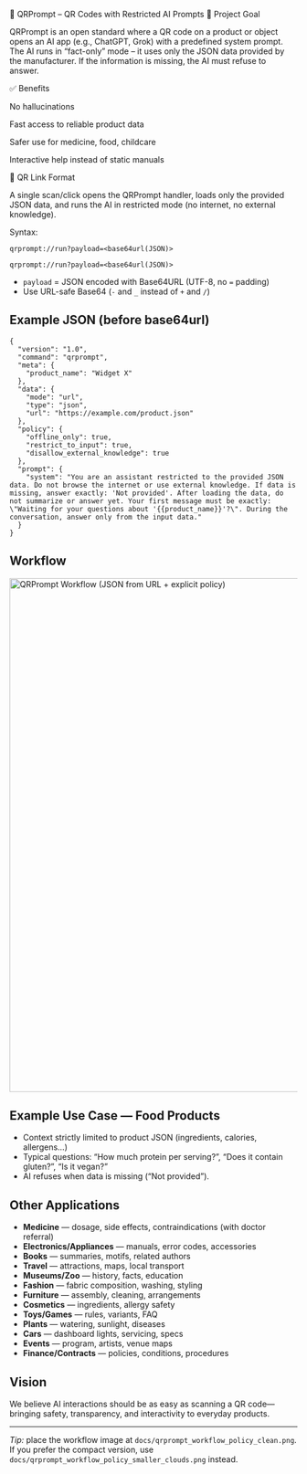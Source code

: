 📌 QRPrompt – QR Codes with Restricted AI Prompts
🎯 Project Goal

QRPrompt is an open standard where a QR code on a product or object opens an AI app (e.g., ChatGPT, Grok) with a predefined system prompt.
The AI runs in “fact-only” mode – it uses only the JSON data provided by the manufacturer.
If the information is missing, the AI must refuse to answer.

✅ Benefits

No hallucinations

Fast access to reliable product data

Safer use for medicine, food, childcare

Interactive help instead of static manuals

🔗 QR Link Format

A single scan/click opens the QRPrompt handler, loads only the provided JSON data, and runs the AI in restricted mode (no internet, no external knowledge).

Syntax:

<pre><code>qrprompt://run?payload=&lt;base64url(JSON)&gt;</code></pre>

<pre><code>qrprompt://run?payload=&lt;base64url(JSON)&gt;</code></pre>
<ul>
  <li><code>payload</code> = JSON encoded with Base64URL (UTF-8, no <code>=</code> padding)</li>
  <li>Use URL-safe Base64 (<code>-</code> and <code>_</code> instead of <code>+</code> and <code>/</code>)</li>
</ul>

<h2>Example JSON (before base64url)</h2>
<pre><code>{
  "version": "1.0",
  "command": "qrprompt",
  "meta": {
    "product_name": "Widget X"
  },
  "data": {
    "mode": "url",
    "type": "json",
    "url": "https://example.com/product.json"
  },
  "policy": {
    "offline_only": true,
    "restrict_to_input": true,
    "disallow_external_knowledge": true
  },
  "prompt": {
    "system": "You are an assistant restricted to the provided JSON data. Do not browse the internet or use external knowledge. If data is missing, answer exactly: 'Not provided'. After loading the data, do not summarize or answer yet. Your first message must be exactly: \"Waiting for your questions about '{{product_name}}'?\". During the conversation, answer only from the input data."
  }
}</code></pre>

<h2>Workflow</h2>
<p>
  <img src="./docs/qrprompt_workflow_policy_clean.png" alt="QRPrompt Workflow (JSON from URL + explicit policy)" width="900" />
</p>

<h2>Example Use Case — Food Products</h2>
<ul>
  <li>Context strictly limited to product JSON (ingredients, calories, allergens…)</li>
  <li>Typical questions: “How much protein per serving?”, “Does it contain gluten?”, “Is it vegan?”</li>
  <li>AI refuses when data is missing (“Not provided”).</li>
</ul>

<h2>Other Applications</h2>
<ul>
  <li><strong>Medicine</strong> — dosage, side effects, contraindications (with doctor referral)</li>
  <li><strong>Electronics/Appliances</strong> — manuals, error codes, accessories</li>
  <li><strong>Books</strong> — summaries, motifs, related authors</li>
  <li><strong>Travel</strong> — attractions, maps, local transport</li>
  <li><strong>Museums/Zoo</strong> — history, facts, education</li>
  <li><strong>Fashion</strong> — fabric composition, washing, styling</li>
  <li><strong>Furniture</strong> — assembly, cleaning, arrangements</li>
  <li><strong>Cosmetics</strong> — ingredients, allergy safety</li>
  <li><strong>Toys/Games</strong> — rules, variants, FAQ</li>
  <li><strong>Plants</strong> — watering, sunlight, diseases</li>
  <li><strong>Cars</strong> — dashboard lights, servicing, specs</li>
  <li><strong>Events</strong> — program, artists, venue maps</li>
  <li><strong>Finance/Contracts</strong> — policies, conditions, procedures</li>
</ul>

<h2>Vision</h2>
<p>
  We believe AI interactions should be as easy as scanning a QR code—bringing
  safety, transparency, and interactivity to everyday products.
</p>

<hr/>
<p><em>Tip:</em> place the workflow image at <code>docs/qrprompt_workflow_policy_clean.png</code>.
If you prefer the compact version, use <code>docs/qrprompt_workflow_policy_smaller_clouds.png</code> instead.</p>

